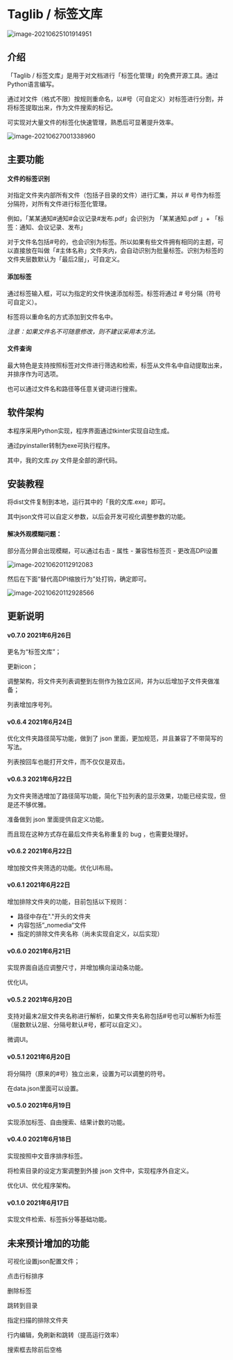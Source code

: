 # Taglib / 标签文库

![image-20210625101914951](_img/image-20210625101914951.png)



## 介绍

「Taglib / 标签文库」是用于对文档进行「标签化管理」的免费开源工具。通过Python语言编写。

通过对文件（格式不限）按规则重命名，以#号（可自定义）对标签进行分割，并将标签提取出来，作为文件搜索的标记。

可实现对大量文件的标签化快速管理，熟悉后可显著提升效率。



![image-20210627001338960](_img/image-20210627001338960-1624724022381.png)



## 主要功能



#### 文件的标签识别

对指定文件夹内部所有文件（包括子目录的文件）进行汇集，并以 # 号作为标签分隔符，对所有文件进行标签化管理。

例如，「某某通知#通知#会议记录#发布.pdf」会识别为 「某某通知.pdf 」+ 「标签：通知、会议记录、发布」

对于文件名包括#号的，也会识别为标签。所以如果有些文件拥有相同的主题，可以直接放在叫做「#主体名称」文件夹内，会自动识别为批量标签。识别为标签的文件夹层数默认为「最后2层」，可自定义。



#### 添加标签

通过标签输入框，可以为指定的文件快速添加标签。标签将通过 # 号分隔（符号可自定义）。

标签将以重命名的方式添加到文件名中。

*注意：如果文件名不可随意修改，则不建议采用本方法。*



#### 文件查询

最大特色是支持按照标签对文件进行筛选和检索，标签从文件名中自动提取出来，并排序作为可选项。

也可以通过文件名和路径等任意关键词进行搜索。



## 软件架构



本程序采用Python实现，程序界面通过tkinter实现自动生成。

通过pyinstaller转制为exe可执行程序。

其中，我的文库.py 文件是全部的源代码。



## 安装教程



将dist文件复制到本地，运行其中的「我的文库.exe」即可。

其中json文件可以自定义参数，以后会开发可视化调整参数的功能。



#### 解决外观模糊问题：

部分高分屏会出现模糊，可以通过右击 - 属性 - 兼容性标签页 - 更改高DPI设置

![image-20210620112912083](_img/image-20210620112912083-1624159754431.png)

然后在下面“替代高DPI缩放行为”处打钩，确定即可。

![image-20210620112928566](_img/image-20210620112928566-1624159770944.png)



## 更新说明

#### v0.7.0 2021年6月26日

更名为“标签文库”；

更新icon；

调整架构，将文件夹列表调整到左侧作为独立区间，并为以后增加子文件夹做准备；

列表增加序号列。



#### v0.6.4 2021年6月24日

优化文件夹路径简写功能，做到了 json 里面，更加规范，并且兼容了不带简写的写法。

列表按回车也能打开文件，而不仅仅是双击。



#### v0.6.3 2021年6月22日

为文件夹筛选增加了路径简写功能，简化下拉列表的显示效果，功能已经实现，但是还不够优雅。

准备做到 json 里面提供自定义功能。

而且现在这种方式存在最后文件夹名称重复的 bug ，也需要处理好。



#### v0.6.2 2021年6月22日

增加按文件夹筛选的功能。优化UI布局。



#### v0.6.1 2021年6月22日

增加排除文件夹的功能，目前包括以下规则：

- 路径中存在"."开头的文件夹
- 内容包括”_nomedia“文件
- 指定的排除文件夹名称（尚未实现自定义，以后实现） 



#### v0.6.0 2021年6月21日

实现界面自适应调整尺寸，并增加横向滚动条功能。

优化UI。



#### v0.5.2 2021年6月20日

支持对最末2层文件夹名称进行解析，如果文件夹名称包括#号也可以解析为标签（层数默认2层、分隔号默认#号，都可以自定义）。

微调UI。



#### v0.5.1 2021年6月20日

将分隔符（原来的#号）独立出来，设置为可以调整的符号。

在data.json里面可以设置。



#### v0.5.0  2021年6月19日

实现添加标签、自由搜索、结果计数的功能。



#### v0.4.0  2021年6月18日

实现按照中文音序排序标签。

将检索目录的设定方案调整到外接 json 文件中，实现程序外自定义。

优化UI、优化程序架构。



#### v0.1.0  2021年6月17日

实现文件检索、标签拆分等基础功能。



## 未来预计增加的功能

可视化设置json配置文件；

点击行标排序

删除标签

跳转到目录

指定扫描的排除文件夹

行内编辑，免刷新和跳转（提高运行效率）

搜索框去除前后空格




